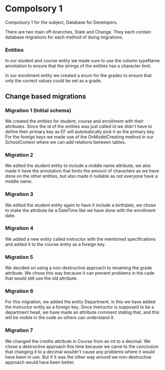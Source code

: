 # Compolsory 1

Compolsory 1 for the subject, Database for Developers. 

There are two main off-branches, State and Change. They each contain database migrations for each method of doing migrations.

### Entities

In our student and course entity we made sure to use the column typeName annotation to ensure that the strings of the entities has a character limit.

In our enrollment entity we created a enum for the grades to ensure that only the correct values could be set as a grade.

## Change based migrations

### Migration 1 (Initial schema)

We created the entities for student, course and enrollment with their attributes. Since the id of the entities 
was just called id we didn't have to define their primary key as EF will automatically pick it as the primary key.
For the foreign keys we made use of the OnModelCreating method in our SchoolContext where we can add relations between tables.

### Migration 2

We edited the student entity to include a middle name attribute, 
we also made it have the annotation that limits the amount of characters as we have done on the other entities, 
but also made it nullable as not everyone have a middle name.

### Migration 3

We edited the student entity again to have it include a birthdate, 
we chose to make the attribute be a DateTime like we have done with the enrollment date.

### Migration 4

We added a new entity called instructor with the mentioned specifications and added it to the course entity as a foreign key.

### Migration 5

We decided on using a non-destructive approach to renaming the grade attribute.
We chose this way because it can prevent problems in the cade that would still use the old attribute.

### Migration 6

For this migration, we added the entity Department, in this we have added the Instructor entity as a foreign key.
Since Instructor is supposed to be a department head, we have made an attribute comment stating that, and this will be visible in the code so others can understand it.

### Migration 7

We changed the credits attribute in Course from an int to a decimal. We chose a destructive approach this time because
we came to the conclusion that changing it to a decimal wouldn't cause any problems where it would have been in use.
But if it was the other way around we non-destructive approach would have been better.